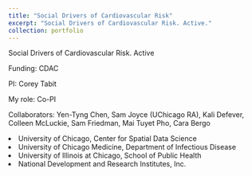 ```yaml
---
title: "Social Drivers of Cardiovascular Risk"
excerpt: "Social Drivers of Cardiovascular Risk. Active."
collection: portfolio
---
```


Social Drivers of Cardiovascular Risk. Active

Funding: CDAC

PI: Corey Tabit

My role: Co-PI

Collaborators: Yen-Tyng Chen, Sam Joyce (UChicago RA), Kali Defever, Colleen McLuckie, Sam Friedman, Mai Tuyet Pho, Cara Bergo
<li>University of Chicago, Center for Spatial Data Science</li>
 <li>University of Chicago Medicine, Department of Infectious Disease</li>
 <li>University of Illinois at Chicago, School of Public Health</li>
 <li>National Development and Research Institutes, Inc.</li>
 

